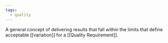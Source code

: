 ```yaml
---
tags:
  - quality
---
```

A general concept of delivering results that fall within the limits that define acceptable [[variation]] for a [[Quality Requirement]].
